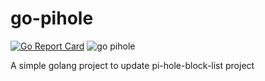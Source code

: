 # go-pihole

[![Go Report Card](https://goreportcard.com/badge/github.com/thiago-scherrer/go-pihole)](https://goreportcard.com/report/github.com/thiago-scherrer/go-pihole) ![go pihole](https://github.com/thiago-scherrer/go-pihole/actions/workflows/build.yml/badge.svg)

A simple golang project to update pi-hole-block-list project
